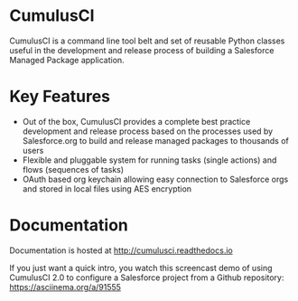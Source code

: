 
# CumulusCI

CumulusCI is a command line tool belt and set of reusable Python classes useful in the development and release process of building a Salesforce Managed Package application.

# Key Features

* Out of the box, CumulusCI provides a complete best practice development and release process based on the processes used by Salesforce.org to build and release managed packages to thousands of users
* Flexible and pluggable system for running tasks (single actions) and flows (sequences of tasks)
* OAuth based org keychain allowing easy connection to Salesforce orgs and stored in local files using AES encryption

# Documentation
Documentation is hosted at http://cumulusci.readthedocs.io

If you just want a quick intro, you watch this screencast demo of using CumulusCI 2.0 to configure a Salesforce project from a Github repository:
https://asciinema.org/a/91555
